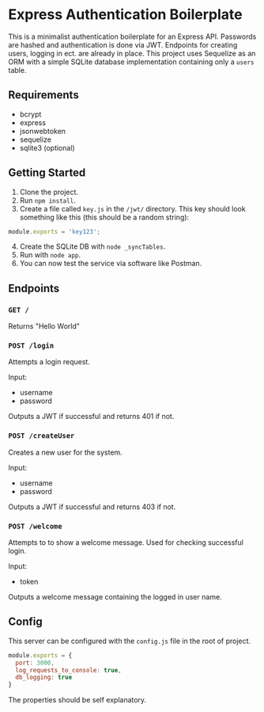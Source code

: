 # Express Authentication Boilerplate
This is a minimalist authentication boilerplate for an Express API. Passwords are hashed and authentication is done via JWT. Endpoints for creating users, logging in ect. are already in place. This project uses Sequelize as an ORM with a simple SQLite database implementation containing only a `users` table. 

## Requirements
* bcrypt
* express
* jsonwebtoken
* sequelize
* sqlite3 (optional)

## Getting Started
1) Clone the project.
2) Run `npm install`.
3) Create a file called `key.js` in the `/jwt/` directory.
This key should look something like this (this should be a random string):
```js
module.exports = 'key123';
```
4) Create the SQLite DB with `node _syncTables`.
5) Run with `node app`.
6) You can now test the service via software like Postman.

## Endpoints

### `GET /`
Returns "Hello World"

### `POST /login`
Attempts a login request. 

Input:
- username <string>
- password <string>

Outputs a JWT if successful and returns 401 if not.

### `POST /createUser`
Creates a new user for the system.

Input:
- username <string>
- password <string>

Outputs a JWT if successful and returns 403 if not.

### `POST /welcome`
Attempts to to show a welcome message. Used for checking successful login.

Input:
- token <JWT>

Outputs a welcome message containing the logged in user name. 

## Config
This server can be configured with the `config.js` file in the root of project. 

```js
module.exports = {
  port: 3000,
  log_requests_to_console: true,
  db_logging: true
}
```

The properties should be self explanatory. 